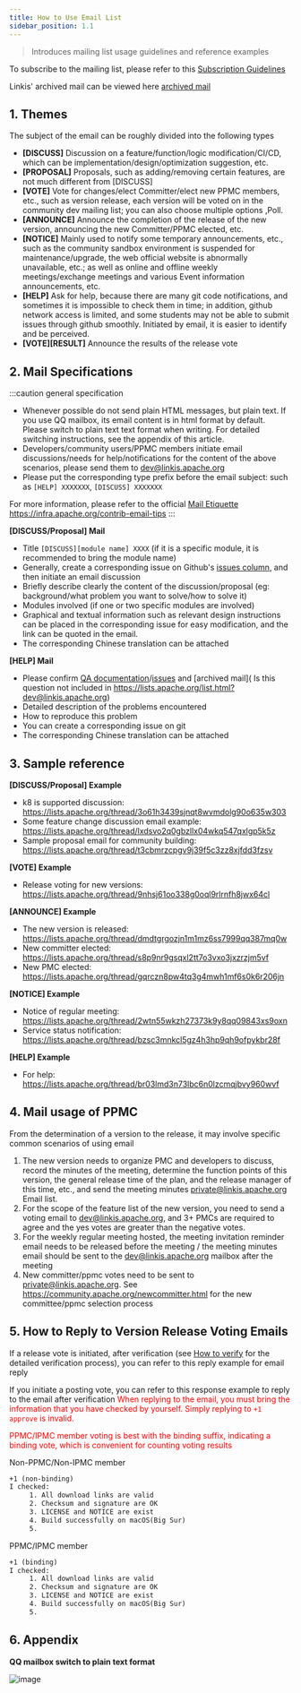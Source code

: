 ```yaml
---
title: How to Use Email List
sidebar_position: 1.1
---
```


> Introduces mailing list usage guidelines and reference examples

To subscribe to the mailing list, please refer to this [Subscription Guidelines](how-to-subscribe.md)

Linkis' archived mail can be viewed here [archived mail](https://lists.apache.org/list.html?dev@linkis.apache.org)

## 1. Themes

The subject of the email can be roughly divided into the following types

- **\[DISCUSS]** Discussion on a feature/function/logic modification/CI/CD, which can be implementation/design/optimization suggestion, etc.
- **\[PROPOSAL]** Proposals, such as adding/removing certain features, are not much different from \[DISCUSS]
- **\[VOTE]** Vote for changes/elect Committer/elect new PPMC members, etc., such as version release, each version will be voted on in the community dev mailing list; you can also choose multiple options ,Poll.
- **\[ANNOUNCE]** Announce the completion of the release of the new version, announcing the new Committer/PPMC elected, etc.
- **\[NOTICE]** Mainly used to notify some temporary announcements, etc., such as the community sandbox environment is suspended for maintenance/upgrade, the web official website is abnormally unavailable, etc.; as well as online and offline weekly meetings/exchange meetings and various Event information announcements, etc.
- **\[HELP]** Ask for help, because there are many git code notifications, and sometimes it is impossible to check them in time; in addition, github network access is limited, and some students may not be able to submit issues through github smoothly. Initiated by email, it is easier to identify and be perceived.
- **\[VOTE]\[RESULT]** Announce the results of the release vote

## 2. Mail Specifications

:::caution general specification

- Whenever possible do not send plain HTML messages, but plain text. If you use QQ mailbox, its email content is in html format by default. Please switch to plain text text format when writing. For detailed switching instructions, see the appendix of this article.
- Developers/community users/PPMC members initiate email discussions/needs for help/notifications for the content of the above scenarios, please send them to dev@linkis.apache.org
- Please put the corresponding type prefix before the email subject: such as `[HELP] XXXXXXX`, `[DISCUSS] XXXXXXX`

For more information, please refer to the official [Mail Etiquette](https://infra.apache.org/contrib-email-tips) <https://infra.apache.org/contrib-email-tips>
:::

**\[DISCUSS/Proposal] Mail**

- Title `[DISCUSS][module name] XXXX` (if it is a specific module, it is recommended to bring the module name)
- Generally, create a corresponding issue on Github's [issues column](https://github.com/apache/incubator-linkis/issues), and then initiate an email discussion
- Briefly describe clearly the content of the discussion/proposal (eg: background/what problem you want to solve/how to solve it)
- Modules involved (if one or two specific modules are involved)
- Graphical and textual information such as relevant design instructions can be placed in the corresponding issue for easy modification, and the link can be quoted in the email.
- The corresponding Chinese translation can be attached

**\[HELP] Mail**

- Please confirm [QA documentation](https://docs.qq.com/doc/DSGZhdnpMV3lTUUxq)/[issues](https://github.com/apache/incubator-linkis/issues) and [archived mail]( Is this question not included in <https://lists.apache.org/list.html?dev@linkis.apache.org>)
- Detailed description of the problems encountered
- How to reproduce this problem
- You can create a corresponding issue on git
- The corresponding Chinese translation can be attached

## 3. Sample reference

**\[DISCUSS/Proposal] Example**

- k8 is supported discussion: <https://lists.apache.org/thread/3o61h3439sjnqt8wvmdolg90o635w303>
- Some feature change discussion email example: <https://lists.apache.org/thread/lxdsvo2q0gbzllx04wkq547qxlgp5k5z>
- Sample proposal email for community building: <https://lists.apache.org/thread/t3cbmrzcpgv9j39f5c3zz8xjfdd3fzsv>

**\[VOTE] Example**

- Release voting for new versions: <https://lists.apache.org/thread/9nhsj61oo338g0oql9rlrnfh8jwx64cl>

**\[ANNOUNCE] Example**

- The new version is released: <https://lists.apache.org/thread/dmdtgrgozjn1m1mz6ss7999qq387mq0w>
- New committer elected: <https://lists.apache.org/thread/s8p9nr9gsqxl2tt7o3vxo3jxzrzjm5vf>
- New PMC elected: <https://lists.apache.org/thread/gqrczn8pw4tq3g4mwh1mf6s0k6r206jn>

**\[NOTICE] Example**

- Notice of regular meeting: <https://lists.apache.org/thread/2wtn55wkzh27373k9y8qq09843xs9oxn>
- Service status notification: <https://lists.apache.org/thread/bzsc3mnkcl5gz4h3hp9qh9ofpykbr28f>

**\[HELP] Example**

- For help: <https://lists.apache.org/thread/br03lmd3n73lbc6n0lzcmqjbvy960wvf>

## 4. Mail usage of PPMC

From the determination of a version to the release, it may involve specific common scenarios of using email

1. The new version needs to organize PMC and developers to discuss, record the minutes of the meeting, determine the function points of this version, the general release time of the plan, and the release manager of this time, etc., and send the meeting minutes private@linkis.apache.org Email list.
2. For the scope of the feature list of the new version, you need to send a voting email to dev@linkis.apache.org, and 3+ PMCs are required to agree and the yes votes are greater than the negative votes.
3. For the weekly regular meeting hosted, the meeting invitation reminder email needs to be released before the meeting / the meeting minutes email should be sent to the dev@linkis.apache.org mailbox after the meeting
4. New committer/ppmc votes need to be sent to private@linkis.apache.org. See <https://community.apache.org/newcommitter.html> for the new committee/ppmc selection process

## 5. How to Reply to Version Release Voting Emails

If a release vote is initiated, after verification (see [How to verify](how-to-verify.md) for the detailed verification process), you can refer to this reply example for email reply

If you initiate a posting vote, you can refer to this response example to reply to the email after verification
<font color="red">
When replying to the email, you must bring the information that you have checked by yourself. Simply replying to `+1 approve` is invalid.

PPMC/IPMC member voting is best with the binding suffix, indicating a binding vote, which is convenient for counting voting results
</font>

Non-PPMC/Non-IPMC member

```html
+1 (non-binding)
I checked:
     1. All download links are valid
     2. Checksum and signature are OK
     3. LICENSE and NOTICE are exist
     4. Build successfully on macOS(Big Sur)
     5.  
````

PPMC/IPMC member

```html
+1 (binding)
I checked:
     1. All download links are valid
     2. Checksum and signature are OK
     3. LICENSE and NOTICE are exist
     4. Build successfully on macOS(Big Sur)
     5.  
````

## 6. Appendix
**QQ mailbox switch to plain text format**

![image](https://user-images.githubusercontent.com/11496700/149449779-d0116bb1-de9e-4cc4-98fb-af3327b15c09.png)
